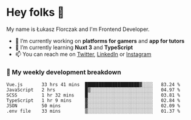 # Hey folks 👋

My name is Łukasz Florczak and I'm Frontend Developer. 

- 🔭 I’m currently working on **platforms for gamers** and **app for tutors**
- 🌱 I’m currently learning **Nuxt 3** and **TypeScript**
- 📫 You can reach me on [Twitter](https://twitter.com/lukaszflorczak), [LinkedIn](https://pl.linkedin.com/in/lukasz-florczak) or [Instagram](https://instagram.com/lukaszflorczak)


### 🧮 My weekly development breakdown

<!--START_SECTION:waka-->

```text
Vue.js       33 hrs 41 mins  ████████████████████▓░░░░   83.24 %
JavaScript   2 hrs           █▒░░░░░░░░░░░░░░░░░░░░░░░   04.97 %
SCSS         1 hr 32 mins    █░░░░░░░░░░░░░░░░░░░░░░░░   03.81 %
TypeScript   1 hr 9 mins     ▓░░░░░░░░░░░░░░░░░░░░░░░░   02.84 %
JSON         50 mins         ▓░░░░░░░░░░░░░░░░░░░░░░░░   02.09 %
.env file    33 mins         ▒░░░░░░░░░░░░░░░░░░░░░░░░   01.37 %
```

<!--END_SECTION:waka-->

<!--
**lukaszflorczak/lukaszflorczak** is a ✨ _special_ ✨ repository because its `README.md` (this file) appears on your GitHub profile.

Here are some ideas to get you started:

- 🔭 I’m currently working on ...
- 🌱 I’m currently learning ...
- 👯 I’m looking to collaborate on ...
- 🤔 I’m looking for help with ...
- 💬 Ask me about ...
- 📫 How to reach me: ...
- 😄 Pronouns: ...
- ⚡ Fun fact: ...
-->
